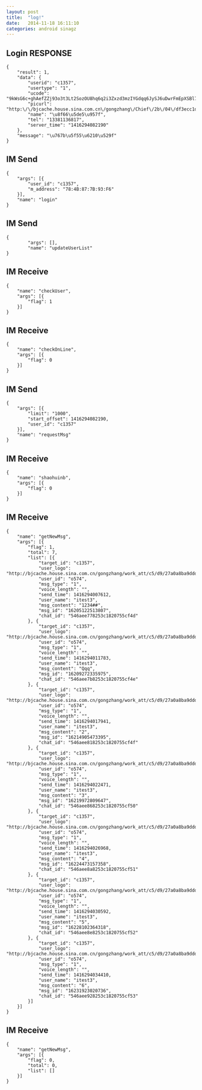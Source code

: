 ```yaml
---
layout: post
title:  "log!"
date:   2014-11-18 16:11:10
categories: android sinagz
---
```


## Login RESPONSE

	{
		"result": 1,
		"data": {
			"userid": "c1357",
			"usertype": "1",
			"ucode": "9kWsG6c+ghAefZZj93o3t3Lt2SozOU8hq6q2i3Zxzd3mzIYGdqq6JySJ6uDwrFmEpXSBl7jUKFuV+RuA8pfvbJcxfNbqimznFSIBPOYY0q06OwBtQn633Tl6kghlPYCj4CnwGKLdH3E\/rFPvtTzjGPXW++vW9lU2HpKLL6EmkpLT8yiAore+Z7bS91Jh+33UAxAPuWhlxvw=",
			"picurl": "http:\/\/bjcache.house.sina.com.cn\/gongzhang\/Chief\/2b\/04\/df3ecc1d94afddff082d139c6f15_thumb_120x120.jpg",
			"name": "\u8f66\u5de5\u957f",
			"tel": "13381136817",
			"server_time": "1416294082190"
		},
		"message": "\u767b\u5f55\u6210\u529f"
	}

## IM Send

	{
		"args": [{
			"user_id": "c1357",
			"m_address": "78:4B:87:7B:93:F6"
		}],
		"name": "login"
	}
## IM Send

	{
			"args": [],
			"name": "updateUserList"
	}

## IM Receive

	{
		"name": "checkUser",
		"args": [{
			"flag": 1
		}]
	}

## IM Receive

	{
		"name": "checkOnLine",
		"args": [{
			"flag": 0
		}]
	}

## IM Send

	{
		"args": [{
			"limit": "1000",
			"start_offset": 1416294082190,
			"user_id": "c1357"
		}],
		"name": "requestMsg"
	}

## IM Receive

	{
		"name": "shaohuinb",
		"args": [{
			"flag": 0
		}]
	}

## IM Receive

	{
		"name": "getNewMsg",
		"args": [{
			"flag": 1,
			"total": 7,
			"list": [{
				"target_id": "c1357",
				"user_logo": "http://bjcache.house.sina.com.cn/gongzhang/work_att/c5/d9/27a0a8ba9ddd948c20e9a7f66404.png",
				"user_id": "o574",
				"msg_type": "1",
				"voice_length": "",
				"send_time": 1416294007612,
				"user_name": "itest3",
				"msg_content": "1234##",
				"msg_id": "16205122513807",
				"chat_id": "546aee778253c1820755cf4d"
			}, {
				"target_id": "c1357",
				"user_logo": "http://bjcache.house.sina.com.cn/gongzhang/work_att/c5/d9/27a0a8ba9ddd948c20e9a7f66404.png",
				"user_id": "o574",
				"msg_type": "1",
				"voice_length": "",
				"send_time": 1416294011783,
				"user_name": "itest3",
				"msg_content": "Qqq",
				"msg_id": "16209272335975",
				"chat_id": "546aee7b8253c1820755cf4e"
			}, {
				"target_id": "c1357",
				"user_logo": "http://bjcache.house.sina.com.cn/gongzhang/work_att/c5/d9/27a0a8ba9ddd948c20e9a7f66404.png",
				"user_id": "o574",
				"msg_type": "1",
				"voice_length": "",
				"send_time": 1416294017941,
				"user_name": "itest3",
				"msg_content": "2",
				"msg_id": "16214905473395",
				"chat_id": "546aee818253c1820755cf4f"
			}, {
				"target_id": "c1357",
				"user_logo": "http://bjcache.house.sina.com.cn/gongzhang/work_att/c5/d9/27a0a8ba9ddd948c20e9a7f66404.png",
				"user_id": "o574",
				"msg_type": "1",
				"voice_length": "",
				"send_time": 1416294022471,
				"user_name": "itest3",
				"msg_content": "3",
				"msg_id": "16219972809647",
				"chat_id": "546aee868253c1820755cf50"
			}, {
				"target_id": "c1357",
				"user_logo": "http://bjcache.house.sina.com.cn/gongzhang/work_att/c5/d9/27a0a8ba9ddd948c20e9a7f66404.png",
				"user_id": "o574",
				"msg_type": "1",
				"voice_length": "",
				"send_time": 1416294026968,
				"user_name": "itest3",
				"msg_content": "4",
				"msg_id": "16224473157358",
				"chat_id": "546aee8a8253c1820755cf51"
			}, {
				"target_id": "c1357",
				"user_logo": "http://bjcache.house.sina.com.cn/gongzhang/work_att/c5/d9/27a0a8ba9ddd948c20e9a7f66404.png",
				"user_id": "o574",
				"msg_type": "1",
				"voice_length": "",
				"send_time": 1416294030592,
				"user_name": "itest3",
				"msg_content": "5",
				"msg_id": "16228102364318",
				"chat_id": "546aee8e8253c1820755cf52"
			}, {
				"target_id": "c1357",
				"user_logo": "http://bjcache.house.sina.com.cn/gongzhang/work_att/c5/d9/27a0a8ba9ddd948c20e9a7f66404.png",
				"user_id": "o574",
				"msg_type": "1",
				"voice_length": "",
				"send_time": 1416294034410,
				"user_name": "itest3",
				"msg_content": "6",
				"msg_id": "16231923020736",
				"chat_id": "546aee928253c1820755cf53"
			}]
		}]
	}

## IM Receive

	{
		"name": "getNewMsg",
		"args": [{
			"flag": 0,
			"total": 0,
			"list": []
		}]
	}
